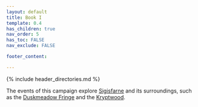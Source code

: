 ```yaml
---
layout: default
title: Book I
template: 0.4
has_children: true
nav_order: 5
has_toc: FALSE
nav_exclude: FALSE

footer_content: 

---
```


{% include header_directories.md %}

The events of this campaign explore [Sigisfarne](../../directory/Sigisfarne/index.md) and its surroundings, such as the [Duskmeadow Fringe](../../directory/DuskmeadowFringe/index.md) and the [Kryptwood](../../directory/Kryptwood/index.md).
